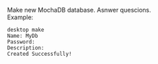 Make new MochaDB database. Asnwer quescions. <br>
Example: <br>

```
desktop make
Name: MyDb
Password:
Description:
Created Successfully!
```
